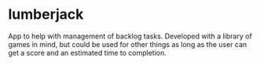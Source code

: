 # lumberjack

App to help with management of backlog tasks. Developed with a library of games in mind, but could be used for other things as long as the user can get a score and an estimated time to completion.
